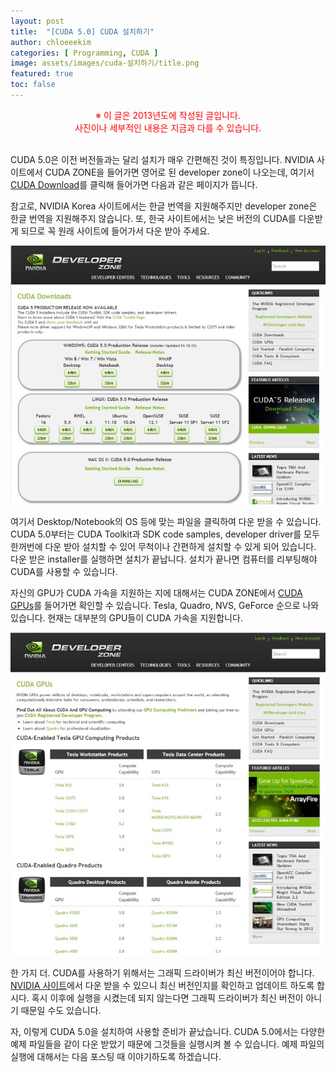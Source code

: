 ```yaml
---
layout: post
title:  "[CUDA 5.0] CUDA 설치하기"
author: chloeeekim
categories: [ Programming, CUDA ]
image: assets/images/cuda-설치하기/title.png
featured: true
toc: false
---
```


<div style="text-align: center; color: red;">
※ 이 글은 2013년도에 작성된 글입니다.<br>사진이나 세부적인 내용은 지금과 다를 수 있습니다.<br><br>
</div>

CUDA 5.0은 이전 버전들과는 달리 설치가 매우 간편해진 것이 특징입니다. NVIDIA 사이트에서 CUDA ZONE을 들어가면 영어로 된 developer zone이 나오는데, 여기서 <a href="https://developer.nvidia.com/cuda-downloads" target="_blank">CUDA Download</a>를 클릭해 들어가면 다음과 같은 페이지가 뜹니다.

참고로, NVIDIA Korea 사이트에서는 한글 번역을 지원해주지만 developer zone은 한글 번역을 지원해주지 않습니다. 또, 한국 사이트에서는 낮은 버전의 CUDA를 다운받게 되므로 꼭 원래 사이트에 들어가서 다운 받아 주세요.

<img src="/assets/images/cuda-설치하기/1.jpg" alt="CUDA Developer zone" class="post-img">

여기서 Desktop/Notebook의 OS 등에 맞는 파일을 클릭하여 다운 받을 수 있습니다. CUDA 5.0부터는 CUDA Toolkit과 SDK code samples, developer driver를 모두 한꺼번에 다운 받아 설치할 수 있어 무척이나 간편하게 설치할 수 있게 되어 있습니다. 다운 받은 installer를 실행하면 설치가 끝납니다. 설치가 끝나면 컴퓨터를 리부팅해야 CUDA를 사용할 수 있습니다.

자신의 GPU가 CUDA 가속을 지원하는 지에 대해서는 CUDA ZONE에서 <a href="https://developer.nvidia.com/cuda-gpus" target="_blank">CUDA GPUs</a>를 들어가면 확인할 수 있습니다. Tesla, Quadro, NVS, GeForce 순으로 나와 있습니다. 현재는 대부분의 GPU들이 CUDA 가속을 지원합니다.

<img src="/assets/images/cuda-설치하기/2.jpg" alt="CUDA GPUs" class="post-img">

한 가지 더. CUDA를 사용하기 위해서는 그래픽 드라이버가 최신 버전이어야 합니다. <a href="https://www.nvidia.co.kr/Download/index.aspx?lang=kr" target="_blank">NVIDIA 사이트</a>에서 다운 받을 수 있으니 최신 버전인지를 확인하고 업데이트 하도록 합시다. 혹시 이후에 실행을 시켰는데 되지 않는다면 그래픽 드라이버가 최신 버전이 아니기 때문일 수도 있습니다.

자, 이렇게 CUDA 5.0을 설치하여 사용할 준비가 끝났습니다. CUDA 5.0에서는 다양한 예제 파일들을 같이 다운 받았기 때문에 그것들을 실행시켜 볼 수 있습니다. 예제 파일의 실행에 대해서는 다음 포스팅 때 이야기하도록 하겠습니다.